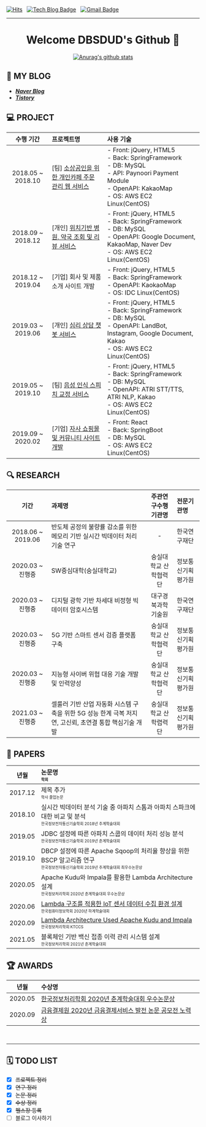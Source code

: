 <div align="left">

[![Hits](https://hits.seeyoufarm.com/api/count/incr/badge.svg?url=https%3A%2F%2Fgithub.com%2Fdbsdud&count_bg=%2379C83D&title_bg=%23555555&icon=&icon_color=%23E7E7E7&title=hits&edge_flat=false)](https://hits.seeyoufarm.com) &nbsp;
[![Tech Blog Badge](http://img.shields.io/badge/-Tech%20blog-black?style=round-square&logo=github&link=https://blog.naver.com/duddl425)](https://blog.naver.com/duddl425) &nbsp;
[![Gmail Badge](https://img.shields.io/badge/Gmail-d14836?style=round-square&logo=Gmail&logoColor=white&link=mailto:duddl425@gmail.com)](mailto:duddl425@gmail.com)
</div>

---
<div align="center">

# Welcome DBSDUD's Github 🤙
[![Anurag's github stats](https://github-readme-stats.vercel.app/api?username=dbsdud)](https://github.com/anuraghazra/github-readme-stats)
</div>

## 🏡 MY BLOG
* ***[Naver Blog](https://blog.naver.com/duddl425)***
* ***[Tistory](https://dbsdudghkd.tistory.com)*** 

## 💻 PROJECT
| 수행 기간 | 프로젝트명 | 사용 기술 |
|:--------:|:----------|:--------|
| 2018.05 ~ 2018.10 | [팀] [소상공인을 위한 개인카페 주문 관리 웹 서비스](https://github.com/dbsdud/CafeHeaven) | - Front: jQuery, HTML5<br/> - Back: SpringFramework<br/> - DB: MySQL<br/> - API: Paynoori Payment Module <br/> - OpenAPI: KakaoMap <br/> - OS: AWS EC2 Linux(CentOS)
| 2018.09 ~ 2018.12 | [개인] [위치기반 병원, 약국 조회 및 리뷰 서비스](https://github.com/dbsdud/docduck) | - Front: jQuery, HTML5<br/> - Back: SpringFramework<br/> - DB: MySQL <br/> - OpenAPI: Google Document, KakaoMap, Naver Dev <br/> - OS: AWS EC2 Linux(CentOS)
| 2018.12 ~ 2019.04 | [기업] 회사 및 제품 소개 사이트 개발 | - Front: jQuery, HTML5<br/> - Back: SpringFramework<br/> - OpenAPI: KaokaoMap<br/> - OS: IDC Linux(CentOS)
| 2019.03 ~ 2019.06 | [개인] [심리 상담 챗봇 서비스](https://github.com/dbsdud/simplybot) | - Front: jQuery, HTML5<br/> - Back: SpringFramework<br/> - DB: MySQL<br/> - OpenAPI: LandBot, Instagram, Google Document, Kakao<br/> - OS: AWS EC2 Linux(CentOS)
| 2019.05 ~ 2019.10 | [팀] [음성 인식 스피치 교정 서비스](https://www.yna.co.kr/view/AKR20191210106200848) | - Front: jQuery, HTML5<br/> - Back: SpringFramework<br/> - DB: MySQL<br/> - OpenAPI: ATRI STT/TTS, ATRI NLP, Kakao<br/> - OS: AWS EC2 Linux(CentOS)
| 2019.09 ~ 2020.02 | [기업] [자사 쇼핑몰 및 커뮤니티 사이트 개발](https://github.com/dbsdud/vapeswagger) | - Front: React<br/> - Back: SpringBoot<br/> - DB: MySQL<br/> - OS: AWS EC2 Linux(CentOS)

## 🔍 RESEARCH
| 기간 | 과제명 | 주관연구수행기관명 | 전문기관명 |
|:---:|:------|:--------------:|:----------|
| 2018.06 ~ 2019.06 | 반도체 공정의 불량률 감소를 위한 메모리 기반 실시간 빅데이터 처리 기술 연구 | - | 한국연구재단 |
| 2020.03 ~ 진행중 | SW중심대학(숭실대학교) | 숭실대학교 산학협력단 | 정보통신기획평가원 |
| 2020.03 ~ 진행중 | 디지털 광학 기반 차세대 비정형 빅데이터 암호시스템 | 대구경북과학기술원 | 한국연구재단 |
| 2020.03 ~ 진행중 | 5G 기반 스마트 센서 검증 플랫폼 구축 | 숭실대학교 산학협력단 | 정보통신기획평가원 |
| 2020.03 ~ 진행중 | 지능형 사이버 위협 대응 기술 개발 및 인력양성 | 숭실대학교 산학협력단 | 정보통신기획평가원 |
| 2021.03 ~ 진행중 | 셀룰러 기반 산업 자동화 시스템 구축을 위한 5G 성능 한계 극복 저지연, 고신뢰, 초연결 통합 핵심기술 개발 | 숭실대학교 산학렵력단 | 정보통신기획평가원 | 

## 🧾 PAPERS
| 년월 | 논문명<br/><font size="1">학회</font> |
|:---:|:------|
| 2017.12 | 제목 추가<br/><font size="1">학사 졸업논문</font>
| 2018.10 | 실시간 빅데이터 분석 기술 중 아파치 스톰과 아파치 스파크에 대한 비교 및 분석 <br/><font size="1">한국정보전자통신기술학회 2018년 추계학술대회</font> |
| 2019.05 | JDBC 설정에 따른 아파치 스쿱의 데이터 처리 성능 분석 <br/><font size="1">한국정보전자통신기술학회 2019년 춘계학술대회</font> |
| 2019.10 | DBCP 설정에 따른 Apache Sqoop의 처리율 향상을 위한 BSCP 알고리즘 연구 <br/><font size="1">한국정보전자통신기술학회 2019년 추계학술대회 최우수논문상</font>
| 2020.05 | Apache Kudu와 Impala를 활용한 Lambda Architecture 설계 <br/><font size="1">한국정보처리학회 2020년 춘계학술대회 우수논문상</font> |
| 2020.06 | [Lambda 구조를 적용한 IoT 센서 데이터 수집 환경 설계](https://www.dbpia.co.kr/journal/articleDetail?nodeId=NODE09415104) <br/><font size="1">한국컴퓨터정보학회 2020년 하계학술대회</font>
| 2020.09 | [Lambda Architecture Used Apache Kudu and Impala](http://ktccs.kips.or.kr/digital-library/23872) <br/><font size="1">한국정보처리학회 KTCCS
| 2021.05 | 블록체인 기반 백신 접종 이력 관리 시스템 설계 <br/><font size="1">한국정보처리학회 2021년 춘계학술대회</font>

## 🏆 AWARDS
| 년월 | 수상명 |
|:---:|:------|
| 2020.05 | [한국정보처리학회 2020년 춘계학술대회 우수논문상]() |
| 2020.09 | [금융결제원 2020년 금융결제서비스 발전 논문 공모전 노력상](http://www.kftc.or.kr/kftc/pr/EgovkftcPrDetail.do) |

<br/>

---
## 🗓 TODO LIST
 - [X] ~~프로젝트 정리~~ 
 - [X] ~~연구 정리~~ 
 - [X] ~~논문 정리~~ 
 - [X] ~~수상 정리~~ 
 - [X] ~~헬스장 등록~~ 
 - [ ] 블로그 이사하기
